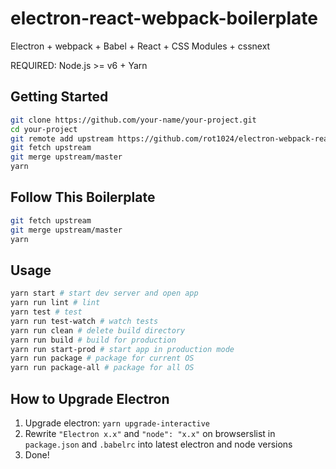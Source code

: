 # electron-react-webpack-boilerplate

Electron + webpack + Babel + React + CSS Modules + cssnext

REQUIRED: Node.js >= v6 + Yarn

## Getting Started

```sh
git clone https://github.com/your-name/your-project.git
cd your-project
git remote add upstream https://github.com/rot1024/electron-webpack-react-boilerplate.git
git fetch upstream
git merge upstream/master
yarn
```

## Follow This Boilerplate

```sh
git fetch upstream
git merge upstream/master
yarn
```

## Usage

```sh
yarn start # start dev server and open app
yarn run lint # lint
yarn test # test
yarn run test-watch # watch tests
yarn run clean # delete build directory
yarn run build # build for production
yarn run start-prod # start app in production mode
yarn run package # package for current OS
yarn run package-all # package for all OS
```

## How to Upgrade Electron

1. Upgrade electron: `yarn upgrade-interactive`
2. Rewrite `"Electron x.x"` and `"node": "x.x"` on browserslist in `package.json` and `.babelrc` into latest electron and node versions
3. Done!
